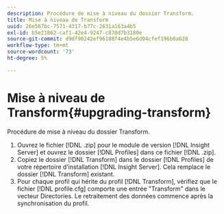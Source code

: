 ```yaml
---
description: Procédure de mise à niveau du dossier Transform.
title: Mise à niveau de Transform
uuid: 26e567bc-7571-4317-b77c-2631a163a4b5
exl-id: b5e21862-caf1-42e4-9247-c870d7b3180e
source-git-commit: d9df90242ef96188f4e4b5e6d04cfef196b0a628
workflow-type: tm+mt
source-wordcount: '73'
ht-degree: 5%

---
```


# Mise à niveau de Transform{#upgrading-transform}

Procédure de mise à niveau du dossier Transform.

1. Ouvrez le fichier [!DNL .zip] pour le module de version [!DNL Insight Server] et ouvrez le dossier [!DNL Profiles] dans ce fichier [!DNL .zip].
1. Copiez le dossier [!DNL Transform] dans le dossier [!DNL Profiles] de votre répertoire d’installation [!DNL Insight Server]. Cela remplace le dossier [!DNL Transform] existant.
1. Pour chaque profil qui hérite du profil [!DNL Transform], vérifiez que le fichier [!DNL profile.cfg] comporte une entrée &quot;Transform&quot; dans le vecteur Directories.
Le retraitement des données commence après la synchronisation du profil.
